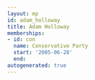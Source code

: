 ```yaml
---
layout: mp
id: adam_holloway
title: Adam Holloway
memberships:
- id: con
  name: Conservative Party
  start: '2005-06-28'
  end: 
autogenerated: true
---
```

